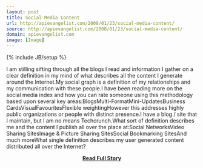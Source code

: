 ```yaml
---
layout: post
title: Social Media Content
url: http://apievangelist.com/2008/01/23/social-media-content/
source: http://apievangelist.com/2008/01/23/social-media-content/
domain: apievangelist.com
image: [Image]
---
```

{% include JB/setup %}<p>I am stilling sifting through all the blogs I read and information I gather on a clear definition in my mind of what describes all the content I generate around the Internet.My social graph is a definition of my relationships and my communication with these people.I have been reading more on the social media index and how you can rate someone using this methodology based upon several key areas:BlogsMulti-FormatMini-UpdatesBusiness CardsVisualFavouritesFlexible weightingHowever this addresses highly public organizations or people with distinct presence.I have a blog / site that I maintain, but I am no means Techcrunch.What sort of definition describes me and the content I publish all over the place at:Social NetworksVideo Sharing SitesImage &amp; Picture Sharing SitesSocial Bookmarking SitesAnd much moreWhat single definition describes my user generated content distributed all over the Internet?</p>
<center><p><a href="http://apievangelist.com/2008/01/23/social-media-content/" style='padding:25px; font-sze:18px; font-weight: bold;'>Read Full Story</a></p></center>
